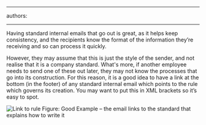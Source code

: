 

---
authors:

---




<span class='intro'> Having standard internal emails that go out is great, as it helps keep consistency, and the recipients know the format of the information they’re receiving and so can process it quickly. </span>

<p>However, they may assume that this is just the style of the sender, and not realise that it is a company standard. What's more, if another employee needs to send one of these out later, they may not know the processes that go into its construction. For this reason, it is a good idea to have a link at the bottom (in the footer) of any standard internal email which points to the rule which governs its creation. You may want to put this in XML brackets so it’s easy to spot.</p>
<img border="0" class="ms-rteCustom-ImageArea" alt="Link to rule" src="/Communication/RulesToBetterEmail/PublishingImages/link-to-rule.jpg" />
<span class="ms-rteCustom-FigureGood">Figure&#58; Good Example – the email links to the standard that explains how to write it</span>


